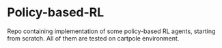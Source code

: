 # Policy-based-RL
Repo containing implementation of some policy-based RL agents, starting from scratch. All of them are tested on cartpole environment.
